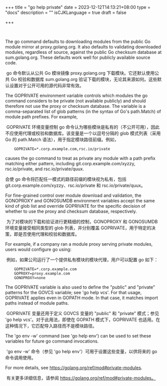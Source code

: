 +++
title = "go help private"
date = 2023-12-12T14:13:21+08:00
type = "docs"
description = ""
isCJKLanguage = true
draft = false

+++

​	

The go command defaults to downloading modules from the public Go module mirror at proxy.golang.org. It also defaults to validating downloaded modules, regardless of source, against the public Go checksum database at sum.golang.org. These defaults work well for publicly available source code.

​	go 命令默认从公共 Go 模块镜像 proxy.golang.org 下载模块。它还默认使用公共 Go 校验和数据库 sum.golang.org 验证下载的模块，无论其来源如何。这些默认设置对于公开可用的源代码非常有效。

The GOPRIVATE environment variable controls which modules the go command considers to be private (not available publicly) and should therefore not use the proxy or checksum database. The variable is a comma-separated list of glob patterns (in the syntax of Go's path.Match) of module path prefixes. For example,

​	GOPRIVATE 环境变量控制 go 命令认为哪些模块是私有的（不公开可用），因此不应使用代理或校验和数据库。该变量是一个以逗号分隔的 glob 模式列表（采用 Go 的 path.Match 语法），用于指定模块路径前缀。例如，

        GOPRIVATE=*.corp.example.com,rsc.io/private

causes the go command to treat as private any module with a path prefix matching either pattern, including git.corp.example.com/xyzzy, rsc.io/private, and rsc.io/private/quux.

会使 go 命令将匹配任一模式的路径前缀的模块视为私有，包括 git.corp.example.com/xyzzy、rsc.io/private 和 rsc.io/private/quux。

For fine-grained control over module download and validation, the GONOPROXY and GONOSUMDB environment variables accept the same kind of glob list and override GOPRIVATE for the specific decision of whether to use the proxy and checksum database, respectively.

​	为了对模块的下载和验证进行更精细的控制，GONOPROXY 和 GONOSUMDB 环境变量接受相同类型的 glob 列表，并分别覆盖 GOPRIVATE，用于特定的决策，即是否使用代理和校验和数据库。

For example, if a company ran a module proxy serving private modules, users would configure go using:

​	例如，如果公司运行了一个提供私有模块的模块代理，用户可以配置 go 如下：

        GOPRIVATE=*.corp.example.com
        GOPROXY=proxy.example.com
        GONOPROXY=none

The GOPRIVATE variable is also used to define the "public" and "private" patterns for the GOVCS variable; see 'go help vcs'. For that usage, GOPRIVATE applies even in GOPATH mode. In that case, it matches import paths instead of module paths.

​	GOPRIVATE 变量还用于定义 GOVCS 变量的 "public" 和 "private" 模式；参见 'go help vcs'。对于此用法，即使在 GOPATH 模式下，GOPRIVATE 也适用。在这种情况下，它匹配导入路径而不是模块路径。

The 'go env -w' command (see 'go help env') can be used to set these variables for future go command invocations.

​	'go env -w' 命令（参见 'go help env'）可用于设置这些变量，以供将来的 go 命令调用使用。

For more details, see https://golang.org/ref/mod#private-modules.

​	有关更多详细信息，请参阅 https://golang.org/ref/mod#private-modules。
